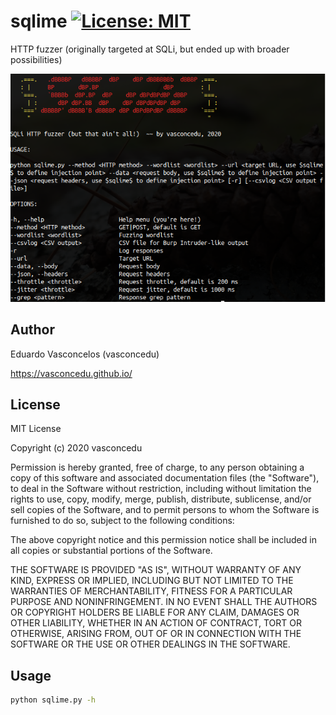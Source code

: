# sqlime [![License: MIT](https://img.shields.io/badge/License-MIT-yellow.svg)](https://opensource.org/licenses/MIT)
HTTP fuzzer (originally targeted at SQLi, but ended up with broader possibilities)

![sqlime banner](https://github.com/vasconcedu/sqlime/raw/main/banner.png)

## Author
Eduardo Vasconcelos (vasconcedu)

https://vasconcedu.github.io/

## License
MIT License

Copyright (c) 2020 vasconcedu

Permission is hereby granted, free of charge, to any person obtaining a copy
of this software and associated documentation files (the "Software"), to deal
in the Software without restriction, including without limitation the rights
to use, copy, modify, merge, publish, distribute, sublicense, and/or sell
copies of the Software, and to permit persons to whom the Software is
furnished to do so, subject to the following conditions:

The above copyright notice and this permission notice shall be included in all
copies or substantial portions of the Software.

THE SOFTWARE IS PROVIDED "AS IS", WITHOUT WARRANTY OF ANY KIND, EXPRESS OR
IMPLIED, INCLUDING BUT NOT LIMITED TO THE WARRANTIES OF MERCHANTABILITY,
FITNESS FOR A PARTICULAR PURPOSE AND NONINFRINGEMENT. IN NO EVENT SHALL THE
AUTHORS OR COPYRIGHT HOLDERS BE LIABLE FOR ANY CLAIM, DAMAGES OR OTHER
LIABILITY, WHETHER IN AN ACTION OF CONTRACT, TORT OR OTHERWISE, ARISING FROM,
OUT OF OR IN CONNECTION WITH THE SOFTWARE OR THE USE OR OTHER DEALINGS IN THE
SOFTWARE.

## Usage

```bash
python sqlime.py -h
```
